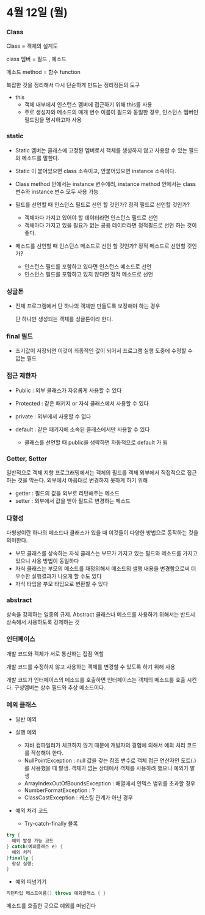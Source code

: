# 4월 12일 (월) #

### Class ###

Class = 객체의 설계도

class 멤버 = 필드 , 메소드 

메소드 method = 함수 function

복잡한 것을 정리해서 다시 단순하게 만드는 정리정돈의 도구

* this
  * 객체 내부에서 인스턴스 멤버에 접근하기 위해 this를 사용
  * 주로 생성자와 메소드의 매개 변수 이름이 필드와 동일한 경우, 인스턴스 멤버인 필드임을 명시하고자 사용

### static ###

* Static 멤버는 클래스에 고정된 멤버로서 객체를 생성하지 않고 사용할 수 있는 필드와 메소드를 말한다.

* Static 이 붙어있으면 class 소속이고, 안붙어있으면 instance 소속이다.
* Class method 안에서는 instance 변수에러, instance method 안에서는 class 변수와 instance 변수 모두 사용 가능
* 필드를 선언할 때 인스턴스 필드로 선언 할 것인가? 정적 필드로 선언할 것인가? 
  * 객체마다 가지고 있어야 할 데이터라면 인스턴스 필드로 선언
  * 객체마다 가지고 있을 필요가 없는 공용 데이터라면 정적필드로 선언 하는 것이 좋다. 

* 메소드를 선언할 때 인스턴스 메소드로 선언 할 것인가? 정적 메소드로 선언할 것인가? 
  * 인스턴스 필드를 포함하고 있다면 인스턴스 메소드로 선언
  * 인스턴스 필드를 포함하고 있지 않다면 정적 메소드로 선언



### 싱글톤 ###

* 전체 프로그램에서 단 하나의 객체만 만들도록 보장해야 하는 경우

  단 하나만 생성되는 객체를 싱글톤이라 한다.



### final 필드 ###

* 초기값이 저장되면 이것이 최종적인 값이 되어서 프로그램 실행 도중에 수정할 수 없는 필드



### 접근 제한자 ###

* Public : 외부 클래스가 자유롭게 사용할 수 있다
* Protected : 같은 패키지 or 자식 클래스에서 사용할 수 있다
* private : 외부에서 사용할 수 없다

* default : 같은 패키지에 소속된 클래스에서만 사용할 수 있다
  * 클래스를 선언할 때 public을 생략하면 자동적으로 default 가 됨



### Getter, Setter ###

일반적으로 객체 지향 프로그래밍에서는 객체의 필드를 객체 외부에서 직접적으로 접근하는 것을 막는다. 외부에서 마음대로 변경하지 못하게 하기 위해

* getter : 필드의 값을 외부로 리턴해주는 메소드
* setter : 외부에서 값을 받아 필드르 변경하는 메소드



### 다형성 ###

다형성이란 하나의 메소드나 클래스가 있을 때 이것들이 다양한 방법으로 동작하는 것을 의미한다.

* 부모 클래스를 상속하는 자식 클래스는 부모가 가지고 있는 필드와 메소드를 가지고 있으니 사용 방법이 동일하다
* 자식 클래스는 부모의 메소드를 재정의해서 메소드의 샐행 내용을 변경함으로써 더 우수한 실행결과가 나오게 할 수도 있다
* 자식 타입을 부모 타입으로 변환할 수 있다



### abstract ###

상속을 강제하는 일종의 규제. Abstract 클래스나 메소드를 사용하기 위해서는 반드시 상속해서 사용하도록 강제하는 것



### 인터페이스 ###

개발 코드와 객체가 서로 통신하는 접점 역할

개발 코드를 수정하지 않고 사용하는 객체를 변경할 수 있도록 하기 위해 사용

개발 코드가 인터페이스의 메소드를 호출하면 인터페이스는 객체의 메소드를 호출 시킨다. 구성멤버는 상수 필드와 추상 메소드이다.



 ### 예외 클래스 ###

* 일반 예외
* 실행 예외
  * 자바 컴파일러가 체크하지 않기 때문에 개발자의 경험에 의해서 예외 처리 코드를 작성해야 한다.
  * NullPointException : null 값을 갖는 참조 변수로 객체 접근 연산자인 도트(.)를 사용했을 때 발생. 객체가 없는 상태에서 객체를 사용하려 했으니 예외가 발생
  * ArrayIndexOutOfBoundsException : 배열에서 인덱스 범위를 초과할 경우 
  * NumberFormatException : ?
  * ClassCastException : 캐스팅 관계가 아닌 경우



* 예외 처리 코드
  * Try-catch-finally 블록

``` java
try {
  예외 발생 가능 코드
} catch(예외클래스 e) {
  예외 처리
}finally {
  항상 실행;
}
```

* 예외 떠넘기기

```java
리턴타입 메소드이름() throws 예외클래스 { }
```

메소드를 호출한 곳으로 예외를 떠넘긴다